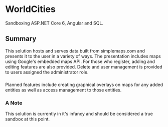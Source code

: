 # WorldCities
Sandboxing ASP.NET Core 6, Angular and SQL.
## Summary
This solution hosts and serves data built from simplemaps.com and presents it to the user in a variety of ways.  The presentation includes maps using Google's embedded maps API.  For those who register, adding and editing features are also provided.  Delete and user management is provided to users assigned the administrator role.
###
Planned features include creating graphical overlays on maps for any added entities as well as access management to those entities.
### A Note
This solution is currently in it's infancy and should be considered a true sandbox at this point.
